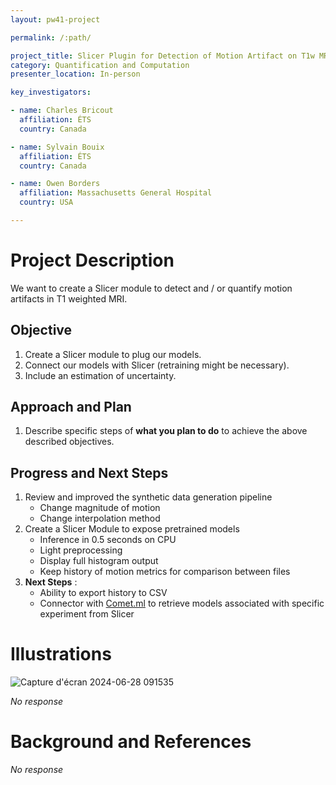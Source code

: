```yaml
---
layout: pw41-project

permalink: /:path/

project_title: Slicer Plugin for Detection of Motion Artifact on T1w MRI
category: Quantification and Computation
presenter_location: In-person

key_investigators:

- name: Charles Bricout
  affiliation: ÉTS
  country: Canada

- name: Sylvain Bouix
  affiliation: ÉTS
  country: Canada

- name: Owen Borders
  affiliation: Massachusetts General Hospital
  country: USA

---
```


# Project Description

<!-- Add a short paragraph describing the project. -->


We want to create a Slicer module to detect and / or quantify motion artifacts in T1 weighted MRI.



## Objective

<!-- Describe here WHAT you would like to achieve (what you will have as end result). -->


1. Create a Slicer module to plug our models.
2. Connect our models with Slicer (retraining might be necessary).
3. Include an estimation of uncertainty.



## Approach and Plan

<!-- Describe here HOW you would like to achieve the objectives stated above. -->


1. Describe specific steps of **what you plan to do** to achieve the above described objectives.




## Progress and Next Steps

<!-- Update this section as you make progress, describing of what you have ACTUALLY DONE.
     If there are specific steps that you could not complete then you can describe them here, too. -->


1. Review and improved the synthetic data generation pipeline
   - Change magnitude of motion
   - Change interpolation method
2. Create a Slicer Module to expose pretrained models
   - Inference in 0.5 seconds on CPU
   - Light preprocessing
   - Display full histogram output
   - Keep history of motion metrics for comparison between files
3. **Next Steps** :
   - Ability to export history to CSV
   - Connector with [Comet.ml](https://www.comet.com) to retrieve models associated with specific experiment from Slicer     

# Illustrations

<!-- Add pictures and links to videos that demonstrate what has been accomplished. -->
![Capture d'écran 2024-06-28 091535](https://github.com/NA-MIC/ProjectWeek/assets/28633686/3ad44c02-c05e-40a3-9735-4083cc5fcfbb)


_No response_



# Background and References

<!-- If you developed any software, include link to the source code repository.
     If possible, also add links to sample data, and to any relevant publications. -->


_No response_

